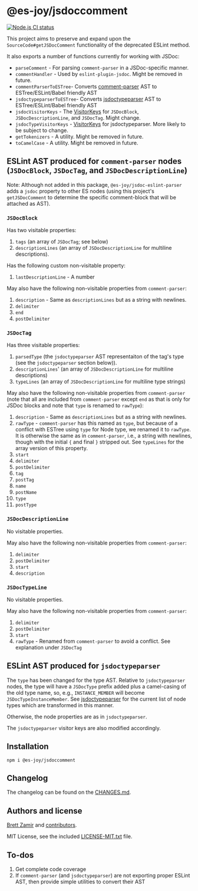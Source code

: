 # @es-joy/jsdoccomment

[![Node.js CI status](https://github.com/brettz9/getJSDocComment/workflows/Node.js%20CI/badge.svg)](https://github.com/brettz9/getJSDocComment/actions)

This project aims to preserve and expand upon the
`SourceCode#getJSDocComment` functionality of the deprecated ESLint method.

It also exports a number of functions currently for working with JSDoc:

- `parseComment` - For parsing `comment-parser` in a JSDoc-specific manner.
- `commentHandler` - Used by `eslint-plugin-jsdoc`. Might be removed in future.
- `commentParserToESTree`- Converts [comment-parser](https://github.com/syavorsky/comment-parser)
    AST to ESTree/ESLint/Babel friendly AST
- `jsdoctypeparserToESTree`- Converts [jsdoctypeparser](https://github.com/jsdoctypeparser/jsdoctypeparser)
    AST to ESTree/ESLint/Babel friendly AST
- `jsdocVisitorKeys` - The [VisitorKeys](https://github.com/eslint/eslint-visitor-keys)
    for `JSDocBlock`, `JSDocDescriptionLine`, and `JSDocTag`. Might change.
- `jsdocTypeVisitorKeys` - [VisitorKeys](https://github.com/eslint/eslint-visitor-keys)
    for jsdoctypeparser. More likely to be subject to change.
- `getTokenizers` - A utility. Might be removed in future.
- `toCamelCase` - A utility. Might be removed in future.

## ESLint AST produced for `comment-parser` nodes (`JSDocBlock`, `JSDocTag`, and `JSDocDescriptionLine`)

Note: Although not added in this package, `@es-joy/jsdoc-eslint-parser` adds
a `jsdoc` property to other ES nodes (using this project's `getJSDocComment`
to determine the specific comment-block that will be attached as AST).

### `JSDocBlock`

Has two visitable properties:

1. `tags` (an array of `JSDocTag`; see below)
2. `descriptionLines` (an array of `JSDocDescriptionLine` for multiline
    descriptions).

Has the following custom non-visitable property:

1. `lastDescriptionLine` - A number

May also have the following non-visitable properties from `comment-parser`:

1. `description` - Same as `descriptionLines` but as a string with newlines.
2. `delimiter`
3. `end`
4. `postDelimiter`

### `JSDocTag`

Has three visitable properties:

1. `parsedType` (the `jsdoctypeparser` AST representaiton of the tag's
    type (see the `jsdoctypeparser` section below)).
2. `descriptionLines`' (an array of `JSDocDescriptionLine` for multiline
    descriptions)
3. `typeLines` (an array of `JSDocDescriptionLine` for multiline type
    strings)

May also have the following non-visitable properties from `comment-parser`
(note that all are included from `comment-parser` except `end` as that is only
for JSDoc blocks and note that `type` is renamed to `rawType`):

1. `description` - Same as `descriptionLines` but as a string with newlines.
2. `rawType` - `comment-parser` has this named as `type`, but because of a
    conflict with ESTree using `type` for Node type, we renamed it to
    `rawType`. It is otherwise the same as in `comment-parser`, i.e., a string
    with newlines, though with the initial `{` and final `}` stripped out.
    See `typeLines` for the array version of this property.
3. `start`
4. `delimiter`
5. `postDelimiter`
6. `tag`
7. `postTag`
8. `name`
9. `postName`
10. `type`
11. `postType`

### `JSDocDescriptionLine`

No visitable properties.

May also have the following non-visitable properties from `comment-parser`:

1. `delimiter`
2. `postDelimiter`
3. `start`
4. `description`

### `JSDocTypeLine`

No visitable properties.

May also have the following non-visitable properties from `comment-parser`:

1. `delimiter`
2. `postDelimiter`
3. `start`
4. `rawType` - Renamed from `comment-parser` to avoid a conflict. See
    explanation under `JSDocTag`

## ESLint AST produced for `jsdoctypeparser`

The `type` has been changed for the type AST. Relative to `jsdoctypeparser`
nodes, the type will have a `JSDocType` prefix added plus a camel-casing of the
old type name, so, e.g., `INSTANCE_MEMBER` will become
`JSDocTypeInstanceMember`.
See [jsdoctypeparser](https://github.com/jsdoctypeparser/jsdoctypeparser)
for the current list of node types which are transformed in this manner.

Otherwise, the node properties are as in `jsdoctypeparser`.

The `jsdoctypeparser` visitor keys are also modified accordingly.

## Installation

```shell
npm i @es-joy/jsdoccomment
```

## Changelog

The changelog can be found on the [CHANGES.md](./CHANGES.md).
<!--## Contributing

Everyone is welcome to contribute. Please take a moment to review the [contributing guidelines](CONTRIBUTING.md).
-->
## Authors and license

[Brett Zamir](http://brett-zamir.me/) and
[contributors](https://github.com/es-joy/jsdoc-eslint-parser/graphs/contributors).

MIT License, see the included [LICENSE-MIT.txt](LICENSE-MIT.txt) file.

## To-dos

1. Get complete code coverage
2. If `comment-parser` (and `jsdoctypeparser`) are not exporting proper
    ESLint AST, then provide simple utilities to convert their AST
